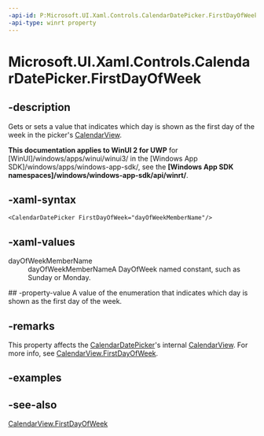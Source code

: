 ```yaml
---
-api-id: P:Microsoft.UI.Xaml.Controls.CalendarDatePicker.FirstDayOfWeek
-api-type: winrt property
---
```


<!-- Property syntax
public Windows.Globalization.DayOfWeek FirstDayOfWeek { get;  set; }
-->

# Microsoft.UI.Xaml.Controls.CalendarDatePicker.FirstDayOfWeek

## -description
Gets or sets a value that indicates which day is shown as the first day of the week in the picker's [CalendarView](calendarview.md).

**This documentation applies to WinUI 2 for UWP** for [WinUI]/windows/apps/winui/winui3/ in the [Windows App SDK]/windows/apps/windows-app-sdk/, see the **[Windows App SDK namespaces]/windows/windows-app-sdk/api/winrt/**.

## -xaml-syntax
```xaml
<CalendarDatePicker FirstDayOfWeek="dayOfWeekMemberName"/>
```


## -xaml-values
<dl><dt>dayOfWeekMemberName</dt><dd>dayOfWeekMemberNameA DayOfWeek named constant, such as Sunday or Monday.</dd>
</dl>
## -property-value
A value of the enumeration that indicates which day is shown as the first day of the week.

## -remarks
This property affects the [CalendarDatePicker](calendardatepicker.md)'s internal [CalendarView](calendarview.md). For more info, see [CalendarView.FirstDayOfWeek](calendarview_firstdayofweek.md).

## -examples

## -see-also
[CalendarView.FirstDayOfWeek](calendarview_firstdayofweek.md)
